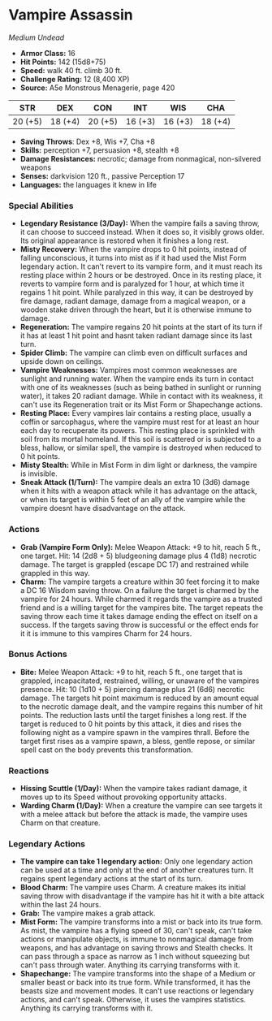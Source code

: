 # Vampire Assassin

*Medium* *Undead*

- **Armor Class:** 16
- **Hit Points:** 142 (15d8+75)
- **Speed:** walk 40 ft. climb 30 ft.
- **Challenge Rating:** 12 (8,400 XP)
- **Source:** A5e Monstrous Menagerie, page 420

| STR | DEX | CON | INT | WIS | CHA |
| --- | --- | --- | --- | --- | --- |
| 20 (+5) | 18 (+4) | 20 (+5) | 16 (+3) | 16 (+3) | 18 (+4) |

- **Saving Throws**: Dex +8, Wis +7, Cha +8
- **Skills:** perception +7, persuasion +8, stealth +8
- **Damage Resistances:** necrotic; damage from nonmagical, non-silvered weapons
- **Senses:** darkvision 120 ft., passive Perception 17
- **Languages:** the languages it knew in life

### Special Abilities

- **Legendary Resistance (3/Day):** When the vampire fails a saving throw, it can choose to succeed instead. When it does so, it visibly grows older. Its original appearance is restored when it finishes a long rest.
- **Misty Recovery:** When the vampire drops to 0 hit points, instead of falling unconscious, it turns into mist as if it had used the Mist Form legendary action. It can't revert to its vampire form, and it must reach its resting place within 2 hours or be destroyed. Once in its resting place, it reverts to vampire form and is paralyzed for 1 hour, at which time it regains 1 hit point. While paralyzed in this way, it can be destroyed by fire damage, radiant damage, damage from a magical weapon, or a wooden stake driven through the heart, but it is otherwise immune to damage.
- **Regeneration:** The vampire regains 20 hit points at the start of its turn if it has at least 1 hit point and hasnt taken radiant damage since its last turn.
- **Spider Climb:** The vampire can climb even on difficult surfaces and upside down on ceilings.
- **Vampire Weaknesses:** Vampires most common weaknesses are sunlight and running water. When the vampire ends its turn in contact with one of its weaknesses (such as being bathed in sunlight or running water), it takes 20 radiant damage. While in contact with its weakness, it can't use its Regeneration trait or its Mist Form or Shapechange actions.
- **Resting Place:** Every vampires lair contains a resting place, usually a coffin or sarcophagus, where the vampire must rest for at least an hour each day to recuperate its powers. This resting place is sprinkled with soil from its mortal homeland. If this soil is scattered or is subjected to a bless, hallow, or similar spell, the vampire is destroyed when reduced to 0 hit points.
- **Misty Stealth:** While in Mist Form in dim light or darkness, the vampire is invisible.
- **Sneak Attack (1/Turn):** The vampire deals an extra 10 (3d6) damage when it hits with a weapon attack while it has advantage on the attack, or when its target is within 5 feet of an ally of the vampire while the vampire doesnt have disadvantage on the attack.

### Actions

- **Grab (Vampire Form Only):** Melee Weapon Attack: +9 to hit, reach 5 ft., one target. Hit: 14 (2d8 + 5) bludgeoning damage plus 4 (1d8) necrotic damage. The target is grappled (escape DC 17) and restrained while grappled in this way.
- **Charm:** The vampire targets a creature within 30 feet  forcing it to make a DC 16 Wisdom saving throw. On a failure  the target is charmed by the vampire for 24 hours. While charmed it regards the vampire as a trusted friend and is a willing target for the vampires bite. The target repeats the saving throw each time it takes damage  ending the effect on itself on a success. If the targets saving throw is successful or the effect ends for it  it is immune to this vampires Charm for 24 hours.

### Bonus Actions

- **Bite:** Melee Weapon Attack: +9 to hit, reach 5 ft., one target that is grappled, incapacitated, restrained, willing, or unaware of the vampires presence. Hit: 10 (1d10 + 5) piercing damage plus 21 (6d6) necrotic damage. The targets hit point maximum is reduced by an amount equal to the necrotic damage dealt, and the vampire regains this number of hit points. The reduction lasts until the target finishes a long rest. If the target is reduced to 0 hit points by this attack, it dies and rises the following night as a vampire spawn in the vampires thrall. Before the target first rises as a vampire spawn, a bless, gentle repose, or similar spell cast on the body prevents this transformation.

### Reactions

- **Hissing Scuttle (1/Day):** When the vampire takes radiant damage, it moves up to its Speed without provoking opportunity attacks.
- **Warding Charm (1/Day):** When a creature the vampire can see targets it with a melee attack but before the attack is made, the vampire uses Charm on that creature.



### Legendary Actions

- **The vampire can take 1 legendary action:** Only one legendary action can be used at a time and only at the end of another creatures turn. It regains spent legendary actions at the start of its turn.
- **Blood Charm:** The vampire uses Charm. A creature makes its initial saving throw with disadvantage if the vampire has hit it with a bite attack within the last 24 hours.
- **Grab:** The vampire makes a grab attack.
- **Mist Form:** The vampire transforms into a mist or back into its true form. As mist, the vampire has a flying speed of 30, can't speak, can't take actions or manipulate objects, is immune to nonmagical damage from weapons, and has advantage on saving throws and Stealth checks. It can pass through a space as narrow as 1 inch without squeezing but can't pass through water. Anything its carrying transforms with it.
- **Shapechange:** The vampire transforms into the shape of a Medium or smaller beast or back into its true form. While transformed, it has the beasts size and movement modes. It can't use reactions or legendary actions, and can't speak. Otherwise, it uses the vampires statistics. Anything its carrying transforms with it.
